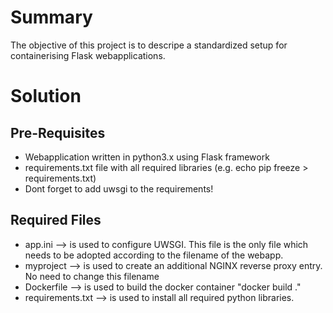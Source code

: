 # Summary

The objective of this project is to descripe a standardized setup for containerising Flask webapplications. 



# Solution

## Pre-Requisites

* Webapplication written in python3.x using Flask framework
* requirements.txt file with all required libraries (e.g. echo pip freeze > requirements.txt)
* Dont forget to add uwsgi to the requirements!

## Required Files

* app.ini  --> is used to configure UWSGI. This file is the only file which needs to be
  adopted according to the filename of the webapp.
* myproject --> is used to create an additional NGINX reverse proxy entry. No need to change this filename
* Dockerfile --> is used to build the docker container "docker build ."
* requirements.txt --> is used to install all required python libraries.



